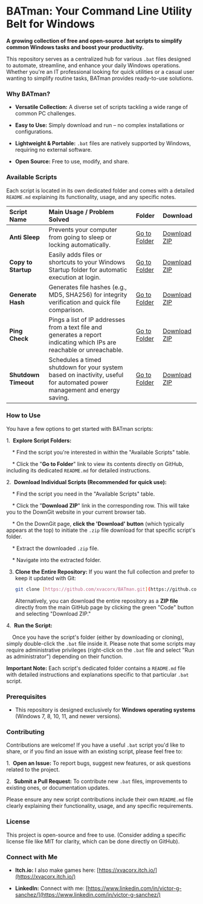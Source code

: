 # BATman: Your Command Line Utility Belt for Windows



**A growing collection of free and open-source .bat scripts to simplify common Windows tasks and boost your productivity.**



This repository serves as a centralized hub for various `.bat` files designed to automate, streamline, and enhance your daily Windows operations. Whether you're an IT professional looking for quick utilities or a casual user wanting to simplify routine tasks, BATman provides ready-to-use solutions.



### Why BATman?



* **Versatile Collection:** A diverse set of scripts tackling a wide range of common PC challenges.

* **Easy to Use:** Simply download and run – no complex installations or configurations.

* **Lightweight & Portable:** `.bat` files are natively supported by Windows, requiring no external software.

* **Open Source:** Free to use, modify, and share.



### Available Scripts



Each script is located in its own dedicated folder and comes with a detailed `README.md` explaining its functionality, usage, and any specific notes.



| Script Name       | Main Usage / Problem Solved                                          | Folder                                                                        | Download                                                                                                      |
| :---------------- | :------------------------------------------------------------------- | :---------------------------------------------------------------------------- | :------------------------------------------------------------------------------------------------------------ |
| **Anti Sleep** | Prevents your computer from going to sleep or locking automatically. | [Go to Folder](https://github.com/xvacorx/BATman/tree/main/Anti%20Sleep)      | [Download ZIP](https://minhaskamal.github.io/DownGit/#/home?url=https:%2F%2Fgithub.com%2Fxvacorx%2FBATman%2Ftree%2Fmain%2FAnti%20Sleep) |
| **Copy to Startup** | Easily adds files or shortcuts to your Windows Startup folder for automatic execution at login. | [Go to Folder](https://github.com/xvacorx/BATman/tree/main/Copy%20to%20Startup) | [Download ZIP](https://minhaskamal.github.io/DownGit/#/home?url=https:%2F%2Fgithub.com%2Fxvacorx%2FBATman%2Ftree%2Fmain%2FCopy%20to%20Startup) |
| **Generate Hash** | Generates file hashes (e.g., MD5, SHA256) for integrity verification and quick file comparison. | [Go to Folder](https://github.com/xvacorx/BATman/tree/main/Generate%20Hash) | [Download ZIP](https://minhaskamal.github.io/DownGit/#/home?url=https:%2F%2Fgithub.com%2Fxvacorx%2FBATman%2Ftree%2Fmain%2FGenerate%20Hash) |
| **Ping Check** | Pings a list of IP addresses from a text file and generates a report indicating which IPs are reachable or unreachable. | [Go to Folder](https://github.com/xvacorx/BATman/tree/main/Ping%20Check)      | [Download ZIP](https://minhaskamal.github.io/DownGit/#/home?url=https:%2F%2Fgithub.com%2Fxvacorx%2FBATman%2Ftree%2Fmain%2FPing%20Check) |
| **Shutdown Timeout** | Schedules a timed shutdown for your system based on inactivity, useful for automated power management and energy saving. | [Go to Folder](https://github.com/xvacorx/BATman/tree/main/Shutdown%20Timeout) | [Download ZIP](https://minhaskamal.github.io/DownGit/#/home?url=https:%2F%2Fgithub.com%2Fxvacorx%2FBATman%2Ftree%2Fmain%2FShutdown%20Timeout) |


### How to Use



You have a few options to get started with BATman scripts:



1.  **Explore Script Folders:**

    * Find the script you're interested in within the "Available Scripts" table.

    * Click the "**Go to Folder**" link to view its contents directly on GitHub, including its dedicated `README.md` for detailed instructions.



2.  **Download Individual Scripts (Recommended for quick use):**

    * Find the script you need in the "Available Scripts" table.

    * Click the "**Download ZIP**" link in the corresponding row. This will take you to the DownGit website in your current browser tab.

    * On the DownGit page, **click the 'Download' button** (which typically appears at the top) to initiate the `.zip` file download for that specific script's folder.

    * Extract the downloaded `.zip` file.

    * Navigate into the extracted folder.



3.  **Clone the Entire Repository:**
    If you want the full collection and prefer to keep it updated with Git:

    ```bash
    git clone [https://github.com/xvacorx/BATman.git](https://github.com/xvacorx/BATman.git)
    ```

    Alternatively, you can download the entire repository as a **ZIP file** directly from the main GitHub page by clicking the green "Code" button and selecting "Download ZIP."



4.  **Run the Script:**

    Once you have the script's folder (either by downloading or cloning), simply double-click the `.bat` file inside it. Please note that some scripts may require administrative privileges (right-click on the `.bat` file and select "Run as administrator") depending on their function.



**Important Note:** Each script's dedicated folder contains a `README.md` file with detailed instructions and explanations specific to that particular `.bat` script.



### Prerequisites



* This repository is designed exclusively for **Windows operating systems** (Windows 7, 8, 10, 11, and newer versions).



### Contributing



Contributions are welcome! If you have a useful `.bat` script you'd like to share, or if you find an issue with an existing script, please feel free to:



1.  **Open an Issue:** To report bugs, suggest new features, or ask questions related to the project.

2.  **Submit a Pull Request:** To contribute new `.bat` files, improvements to existing ones, or documentation updates.



Please ensure any new script contributions include their own `README.md` file clearly explaining their functionality, usage, and any specific requirements.



### License



This project is open-source and free to use. (Consider adding a specific license file like MIT for clarity, which can be done directly on GitHub).



### Connect with Me



* **Itch.io:** I also make games here: [https://xvacorx.itch.io/](https://xvacorx.itch.io/)

* **LinkedIn:** Connect with me: [https://www.linkedin.com/in/victor-g-sanchez/](https://www.linkedin.com/in/victor-g-sanchez/)
